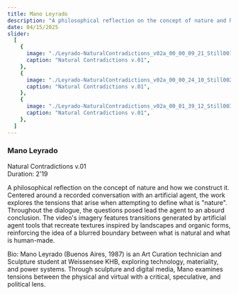 ```yaml
---
title: Mano Leyrado
description: "A philosophical reflection on the concept of nature and how we construct it."
date: 04/15/2025
slider:
  [
    {
      image: "./Leyrado-NaturalContradictions_v02a_00_00_09_21_Still001.jpg",
      caption: "Natural Contradictions v.01",
    },
    {
      image: "./Leyrado-NaturalContradictions_v02a_00_00_24_10_Still002.jpg",
      caption: "Natural Contradictions v.01",
    },
    {
      image: "./Leyrado-NaturalContradictions_v02a_00_01_39_12_Still003.jpg",
      caption: "Natural Contradictions v.01",
    },
  ]
---
```


### Mano Leyrado

Natural Contradictions v.01 <br/>
Duration: 2'19

A philosophical reflection on the concept of nature and how we construct it. Centered around a recorded conversation with an artificial agent, the work explores the tensions that arise when attempting to define what is "nature". Throughout the dialogue, the questions posed lead the agent to an absurd conclusion.
The video's imagery features transitions generated by artificial agent tools that recreate textures inspired by landscapes and organic forms, reinforcing the idea of a blurred boundary between what is natural and what is human-made.

Bio: Mano Leyrado (Buenos Aires, 1987) is an Art Curation technician and Sculpture student at Weissensee KHB, exploring technology, materiality, and power systems. Through sculpture and digital media, Mano examines tensions between the physical and virtual with a critical, speculative, and political lens.

